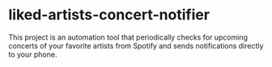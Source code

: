 # liked-artists-concert-notifier
This project is an automation tool that periodically checks for upcoming concerts of your favorite artists from Spotify and sends notifications directly to your phone.
